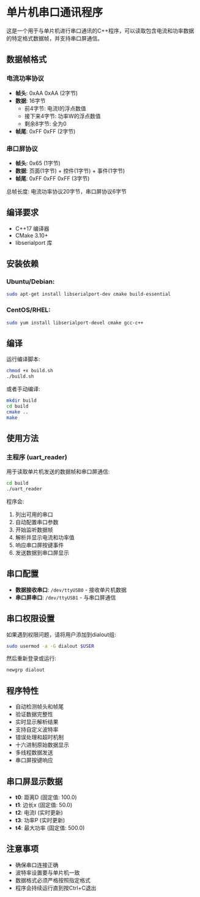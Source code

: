 # 单片机串口通讯程序

这是一个用于与单片机进行串口通讯的C++程序，可以读取包含电流和功率数据的特定格式数据帧，并支持串口屏通信。

## 数据帧格式

### 电流功率协议
- **帧头**: 0xAA 0xAA (2字节)
- **数据**: 16字节
  - 前4字节: 电流I的浮点数值
  - 接下来4字节: 功率W的浮点数值
  - 剩余8字节: 全为0
- **帧尾**: 0xFF 0xFF (2字节)

### 串口屏协议
- **帧头**: 0x65 (1字节)
- **数据**: 页面(1字节) + 控件(1字节) + 事件(1字节)
- **帧尾**: 0xFF 0xFF 0xFF (3字节)

总帧长度: 电流功率协议20字节，串口屏协议6字节

## 编译要求

- C++17 编译器
- CMake 3.10+
- libserialport 库

## 安装依赖

### Ubuntu/Debian:
```bash
sudo apt-get install libserialport-dev cmake build-essential
```

### CentOS/RHEL:
```bash
sudo yum install libserialport-devel cmake gcc-c++
```

## 编译

运行编译脚本:
```bash
chmod +x build.sh
./build.sh
```

或者手动编译:
```bash
mkdir build
cd build
cmake ..
make
```

## 使用方法

### 主程序 (uart_reader)

用于读取单片机发送的数据帧和串口屏通信:

```bash
cd build
./uart_reader
```

程序会:
1. 列出可用的串口
2. 自动配置串口参数
3. 开始监听数据帧
4. 解析并显示电流和功率值
5. 响应串口屏按键事件
6. 发送数据到串口屏显示

## 串口配置

- **数据接收串口**: `/dev/ttyUSB0` - 接收单片机数据
- **串口屏串口**: `/dev/ttyUSB1` - 与串口屏通信

## 串口权限设置

如果遇到权限问题，请将用户添加到dialout组:

```bash
sudo usermod -a -G dialout $USER
```

然后重新登录或运行:
```bash
newgrp dialout
```

## 程序特性

- 自动检测帧头和帧尾
- 验证数据完整性
- 实时显示解析结果
- 支持自定义波特率
- 错误处理和超时机制
- 十六进制原始数据显示
- 多线程数据发送
- 串口屏按键响应

## 串口屏显示数据

- **t0**: 距离D (固定值: 100.0)
- **t1**: 边长x (固定值: 50.0)
- **t2**: 电流I (实时更新)
- **t3**: 功率P (实时更新)
- **t4**: 最大功率 (固定值: 500.0)

## 注意事项

- 确保串口连接正确
- 波特率设置要与单片机一致
- 数据格式必须严格按照指定格式
- 程序会持续运行直到按Ctrl+C退出 